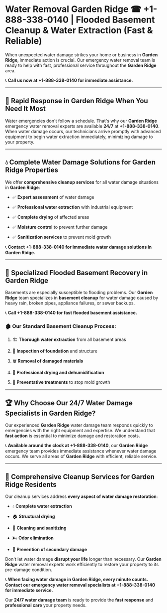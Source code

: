 # Water Removal Garden Ridge ☎ +1-888-338-0140 | Flooded Basement Cleanup & Water Extraction (Fast & Reliable)

When unexpected water damage strikes your home or business in **Garden Ridge**, immediate action is crucial. Our emergency water removal team is ready to help with fast, professional service throughout the **Garden Ridge** area. 

📞 **Call us now at +1-888-338-0140 for immediate assistance.**
---
## 🚀 Rapid Response in Garden Ridge When You Need It Most
Water emergencies don't follow a schedule. That's why our **Garden Ridge** emergency water removal experts are available **24/7** at **+1-888-338-0140**. When water damage occurs, our technicians arrive promptly with advanced equipment to begin water extraction immediately, minimizing damage to your property.
---
## 💧 Complete Water Damage Solutions for Garden Ridge Properties
We offer **comprehensive cleanup services** for all water damage situations in **Garden Ridge**:
- ✅ **Expert assessment** of water damage  
- ✅ **Professional water extraction** with industrial equipment  
- ✅ **Complete drying** of affected areas  
- ✅ **Moisture control** to prevent further damage  
- ✅ **Sanitization services** to prevent mold growth  
📞 **Contact +1-888-338-0140 for immediate water damage solutions in Garden Ridge.**
---
## 🌊 Specialized Flooded Basement Recovery in Garden Ridge
Basements are especially susceptible to flooding problems. Our **Garden Ridge** team specializes in **basement cleanup** for water damage caused by heavy rain, broken pipes, appliance failures, or sewer backups. 
📞 **Call +1-888-338-0140 for fast flooded basement assistance.**
### 🏚️ Our Standard Basement Cleanup Process:
1. 🏗️ **Thorough water extraction** from all basement areas  
2. 🔎 **Inspection of foundation** and structure  
3. 🗑️ **Removal of damaged materials**  
4. 💨 **Professional drying and dehumidification**  
5. 🚫 **Preventative treatments** to stop mold growth  
---
## 🏆 Why Choose Our 24/7 Water Damage Specialists in Garden Ridge?
Our experienced **Garden Ridge** water damage team responds quickly to emergencies with the right equipment and expertise. We understand that **fast action** is essential to minimize damage and restoration costs.
📞 **Available around the clock at +1-888-338-0140**, our **Garden Ridge** emergency team provides immediate assistance whenever water damage occurs. We serve all areas of **Garden Ridge** with efficient, reliable service.
---
## 🧹 Comprehensive Cleanup Services for Garden Ridge Residents
Our cleanup services address **every aspect of water damage restoration**:
- 💧 **Complete water extraction**  
- 🏠 **Structural drying**  
- 🧼 **Cleaning and sanitizing**  
- 🌬️ **Odor elimination**  
- 🚫 **Prevention of secondary damage**  
Don't let water damage **disrupt your life** longer than necessary. Our **Garden Ridge** water removal experts work efficiently to restore your property to its pre-damage condition.
📞 **When facing water damage in Garden Ridge, every minute counts. Contact our emergency water removal specialists at +1-888-338-0140 for immediate service.**
Our **24/7 water damage team** is ready to provide the **fast response** and **professional care** your property needs.
